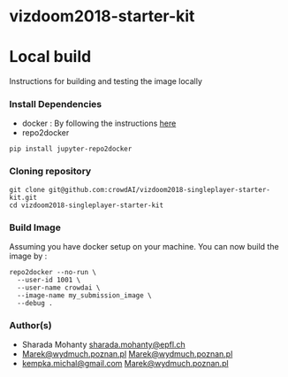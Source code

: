 # vizdoom2018-starter-kit


# Local build
Instructions for building and testing the image locally
### Install Dependencies
* docker : By following the instructions [here](https://docs.docker.com/install/linux/docker-ce/ubuntu/)
* repo2docker
```
pip install jupyter-repo2docker
```

### Cloning repository
```
git clone git@github.com:crowdAI/vizdoom2018-singleplayer-starter-kit.git
cd vizdoom2018-singleplayer-starter-kit
```

### Build Image
Assuming you have docker setup on your machine. You can now build the image by :
```
repo2docker --no-run \
  --user-id 1001 \
  --user-name crowdai \
  --image-name my_submission_image \
  --debug .
```

### Author(s)
* Sharada Mohanty <sharada.mohanty@epfl.ch>   
* Marek@wydmuch.poznan.pl <Marek@wydmuch.poznan.pl>   
* kempka.michal@gmail.com <Marek@wydmuch.poznan.pl>   
